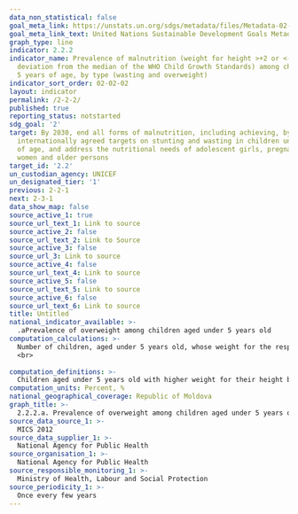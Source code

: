 ```yaml
---
data_non_statistical: false
goal_meta_link: https://unstats.un.org/sdgs/metadata/files/Metadata-02-02-02a.pdf
goal_meta_link_text: United Nations Sustainable Development Goals Metadata (pdf 232kB)
graph_type: line
indicator: 2.2.2
indicator_name: Prevalence of malnutrition (weight for height >+2 or <-2 standard
  deviation from the median of the WHO Child Growth Standards) among children under
  5 years of age, by type (wasting and overweight)
indicator_sort_order: 02-02-02
layout: indicator
permalink: /2-2-2/
published: true
reporting_status: notstarted
sdg_goal: '2'
target: By 2030, end all forms of malnutrition, including achieving, by 2025, the
  internationally agreed targets on stunting and wasting in children under 5 years
  of age, and address the nutritional needs of adolescent girls, pregnant and lactating
  women and older persons
target_id: '2.2'
un_custodian_agency: UNICEF
un_designated_tier: '1'
previous: 2-2-1
next: 2-3-1
data_show_map: false
source_active_1: true
source_url_text_1: Link to source
source_active_2: false
source_url_text_2: Link to Source
source_active_3: false
source_url_3: Link to source
source_active_4: false
source_url_text_4: Link to source
source_active_5: false
source_url_text_5: Link to source
source_active_6: false
source_url_text_6: Link to source
title: Untitled
national_indicator_available: >-
  .aPrevalence of overweight among children aged under 5 years old
computation_calculations: >-
  Number of children, aged under 5 years old, whose weight for the respective age is higher by two standard deviations from the median for the reference population, out of the total number of children aged under 5 years old.  <br> 
  <br> 
  
computation_definitions: >-
  Children aged under 5 years old with higher weight for their height by two standard deviations from the median for the reference population, are considered to be overweight. The indicator is estimated based on the standardised methodology using the WHO Child Growth Standards.
computation_units: Percent, %
national_geographical_coverage: Republic of Moldova
graph_title: >-
  2.2.2.a. Prevalence of overweight among children aged under 5 years old 
source_data_source_1: >-
  MICS 2012
source_data_supplier_1: >-
  National Agency for Public Health
source_organisation_1: >-
  National Agency for Public Health
source_responsible_monitoring_1: >-
  Ministry of Health, Labour and Social Protection
source_periodicity_1: >-
  Once every few years
---
```

